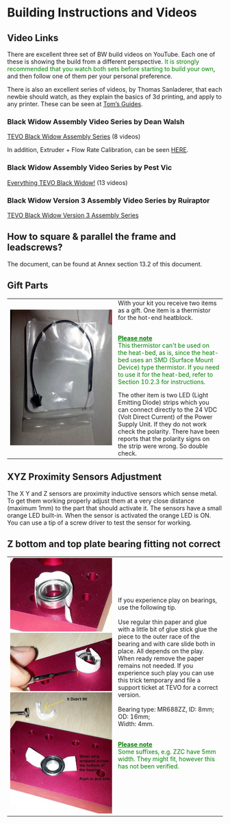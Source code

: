# Building Instructions and Videos

## Video Links

There are excellent three set of BW build videos on YouTube. Each one of these is showing the build from a different perspective. <span style="color:green">It is strongly recommended that you watch both sets before starting to build your own</span>, and then follow one of them per your personal preference.

There is also an excellent series of videos, by Thomas Sanladerer, that each newbie should watch, as they explain the basics of 3d printing, and apply to any printer. These can be seen at [Tom’s Guides](http://www.youtube.com/playlist?list=PLDJMid0lOOYnRCAdbFfzECor3EbqF8euw).

### Black Widow Assembly Video Series by Dean Walsh

[TEVO Black Widow Assembly Series](http://www.youtube.com/playlist?list=PLpGf9l-wO1ry6M2Z55NnX8bCmQ6LEky6o) \(8 videos\)

In addition, Extruder + Flow Rate Calibration, can be seen [HERE](http://www.youtube.com/watch?v=Gz8lieo0Nx8).

### Black Widow Assembly Video Series by Pest Vic

[Everything TEVO Black Widow!](http://www.youtube.com/playlist?list=PLzvzDI0nZwjTXcTe7n32hQNmCUdO9Vrm-) \(13 videos\)

### Black Widow Version 3 Assembly Video Series by Ruiraptor

[TEVO Black Widow Version 3 Assembly Series](http://www.youtube.com/playlist?list=PLY5Z2koT4Mi4JoQ_QZDS7pu9S1m0SqUiB)

## How to square & parallel the frame and leadscrews?

The document, can be found at Annex section 13.2 of this document.

## Gift Parts

<table>
  <tbody>
    <tr>
      <td style="text-align:center; width:50%"><img src="assets/TEVO BW thermistor.png" alt="thermistor"></td>
      <td style="text-align:left; width:50%">With your kit you receive two items as a gift. One item is a thermistor for the hot-end heatblock. <br><br><p style="color:green"> <b style="text-decoration: underline;">Please note</b><br> This thermistor can't be used on the heat-bed, as is, since the heat-bed uses an SMD (Surface Mount Device) type thermistor. If you need to use it for the heat-bed, refer to Section 10.2.3 for instructions.</p>The other item is two LED (Light Emitting Diode) strips which you can connect directly to the 24 VDC (Volt Direct Current) of the Power Supply Unit. If they do not work check the polarity. There have been reports that the polarity signs on the strip were wrong. So double check.</th></td>
    </tr>
  </tbody>
</table>

## XYZ Proximity Sensors Adjustment

The X Y and Z sensors are proximity inductive sensors which sense metal. To get them working properly adjust them at a very close distance (maximum 1mm) to the part that should activate it. The sensors have a small orange LED built-in. When the sensor is activated the orange LED is ON. You can use a tip of a screw driver to test the sensor for working.

## Z bottom and top plate bearing fitting not correct

<table>
  <tbody>
    <tr>
      <td style="text-align:center; width:50%"><img src="assets/z plate bearing fitting 01.png" alt="Fitting z plate bearing">
      <img src="assets/z plate bearing fitting 02.png" alt="Fitting z plate bearing">
      <img src="assets/z plate bearing fitting 03.png" alt="Fitting z plate bearing">
      </td>
      <td style="text-align:left; width:50%">
      If you experience play on bearings, use the
following tip.<br><br>
Use regular thin paper and glue with a little bit of glue stick glue the piece to the outer race of the bearing and with care slide both in place. All depends on the play. When ready remove the paper remains not needed. If you experience such play you can use this trick temporary and file a support ticket at TEVO for a
correct version.<br><br>
Bearing type: MR688ZZ, ID: 8mm; OD: 16mm;<br>
Width: 4mm.<br><br><p style="color:green"> <b style="text-decoration: underline;">
Please note</b><br>
Some suffixes, e.g. ZZC have 5mm width. They
might fit, however this has not been verified.</p></td>
    </tr>
  </tbody>
</table>




